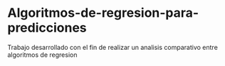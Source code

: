 # Algoritmos-de-regresion-para-predicciones
Trabajo desarrollado con el fin de realizar un analisis comparativo entre algoritmos de regresion
